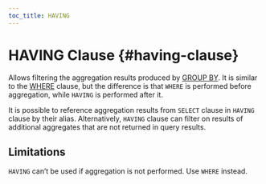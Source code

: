 ```yaml
---
toc_title: HAVING
---
```


# HAVING Clause {#having-clause}

Allows filtering the aggregation results produced by [GROUP BY](group-by.md). It is similar to the [WHERE](where.md) clause, but the difference is that `WHERE` is performed before aggregation, while `HAVING` is performed after it.

It is possible to reference aggregation results from `SELECT` clause in `HAVING` clause by their alias. Alternatively, `HAVING` clause can filter on results of additional aggregates that are not returned in query results.

## Limitations

`HAVING` can’t be used if aggregation is not performed. Use `WHERE` instead.
